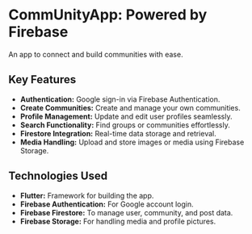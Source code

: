 # **CommUnityApp: Powered by Firebase**

An app to connect and build communities with ease.

## **Key Features**
- **Authentication:** Google sign-in via Firebase Authentication.  
- **Create Communities:** Create and manage your own communities.  
- **Profile Management:** Update and edit user profiles seamlessly.  
- **Search Functionality:** Find groups or communities effortlessly.  
- **Firestore Integration:** Real-time data storage and retrieval.  
- **Media Handling:** Upload and store images or media using Firebase Storage.  

## **Technologies Used**
- **Flutter:** Framework for building the app.  
- **Firebase Authentication:** For Google account login.  
- **Firebase Firestore:** To manage user, community, and post data.  
- **Firebase Storage:** For handling media and profile pictures.  
